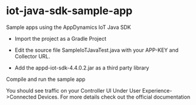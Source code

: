 # iot-java-sdk-sample-app
Sample apps using the AppDynamics IoT Java SDK

* Import the project as a Gradle Project

* Edit the source file SampleIoTJavaTest.java with your APP-KEY and Collector URL.
* Add the appd-iot-sdk-4.4.0.2.jar as a third party library

Compile and run the sample app

You should see traffic on your Controller UI Under User Experience->Connected Devices.
For more details check out the official documentation
